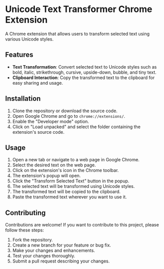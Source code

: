 # Unicode Text Transformer Chrome Extension

A Chrome extension that allows users to transform selected text using various Unicode styles.

## Features

- **Text Transformation**: Convert selected text to Unicode styles such as bold, italic, strikethrough, cursive, upside-down, bubble, and tiny text.
- **Clipboard Interaction**: Copy the transformed text to the clipboard for easy sharing and usage.

## Installation

1. Clone the repository or download the source code.
2. Open Google Chrome and go to `chrome://extensions/`.
3. Enable the "Developer mode" option.
4. Click on "Load unpacked" and select the folder containing the extension's source code.

## Usage

1. Open a new tab or navigate to a web page in Google Chrome.
2. Select the desired text on the web page.
3. Click on the extension's icon in the Chrome toolbar.
4. The extension's popup will open.
5. Click the "Transform Selected Text" button in the popup.
6. The selected text will be transformed using Unicode styles.
7. The transformed text will be copied to the clipboard.
8. Paste the transformed text wherever you want to use it.

## Contributing

Contributions are welcome! If you want to contribute to this project, please follow these steps:

1. Fork the repository.
2. Create a new branch for your feature or bug fix.
3. Make your changes and enhancements.
4. Test your changes thoroughly.
5. Submit a pull request describing your changes.


